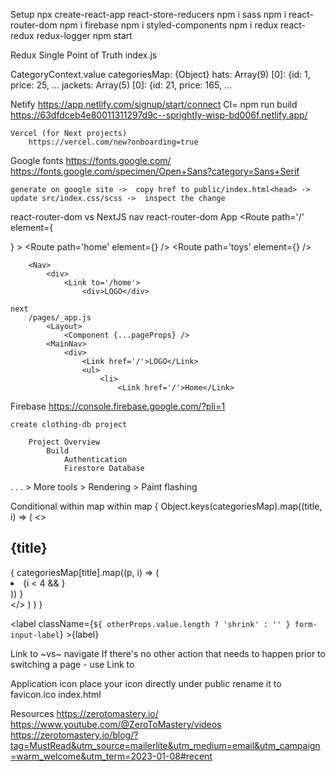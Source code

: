 Setup
    npx create-react-app react-store-reducers
        npm i sass      npm i react-router-dom      npm i firebase
        npm i styled-components
        npm i redux react-redux redux-logger
    npm start     

Redux
    Single Point of Truth
    index.js    <Provider store={store}>

CategoryContext.value
    categoriesMap:     {Object}
        hats:  Array(9)
            [0]:  {id: 1, price: 25, ...
        jackets: Array(5)
            [0]:  {id: 21, price: 165, ...



Netify
    https://app.netlify.com/signup/start/connect
        CI= npm run build
            https://63dfdceb4e80011311297d9c--sprightly-wisp-bd006f.netlify.app/

    Vercel (for Next projects)
        https://vercel.com/new?onboarding=true

Google fonts
    https://fonts.google.com/       https://fonts.google.com/specimen/Open+Sans?category=Sans+Serif

    generate on google site ->  copy href to public/index.html<head> -> update src/index.css/scss ->  inspect the change

react-router-dom  vs   NextJS nav
    react-router-dom
        App
            <Routes>
                <Route path='/' element={<Nav />} >
                    <Route path='home' element={<Home />} />
                    <Route path='toys' element={<Toys />} />
    
        <Nav>
            <div>
                <Link to='/home'>
                    <div>LOGO</div>

    next
        /pages/_app.js
            <Layout>
                <Component {...pageProps} />
            <MainNav>
                <div>
                    <Link href='/'>LOGO</Link>
                    <ul>
                        <li>
                            <Link href='/'>Home</Link>

Firebase
    https://console.firebase.google.com/?pli=1

    create clothing-db project

        Project Overview
            Build
                Authentication
                Firestore Database

.
.
.   >   More tools >    Rendering   > Paint flashing


Conditional within map within map
    {
        Object.keys(categoriesMap).map((title, i) => (
            <>
                <h2>{title}</h2>
                <div className='products'>
                    {
                        categoriesMap[title].map((p, i) => (
                            <li key={i}>
                                {i < 4 && <Product product={p}  />}
                            </li>
                        ))
                    }
                </div>
            </>
        ) )
    }   

<label className={`${ otherProps.value.length ? 'shrink' : '' } form-input-label`} >{label}</label>

Link to ~vs~ navigate
    If there's no other action that needs to happen prior to switching a page - use Link to

Application icon
    place your icon directly under public
    rename it to favicon.ico
    index.html
        <head>
            <meta charset="utf-8" />
            <link rel="icon" href="%PUBLIC_URL%/favicon.ico" />


Resources
    https://zerotomastery.io/
    https://www.youtube.com/@ZeroToMastery/videos
    https://zerotomastery.io/blog/?tag=MustRead&utm_source=mailerlite&utm_medium=email&utm_campaign=warm_welcome&utm_term=2023-01-08#recent


